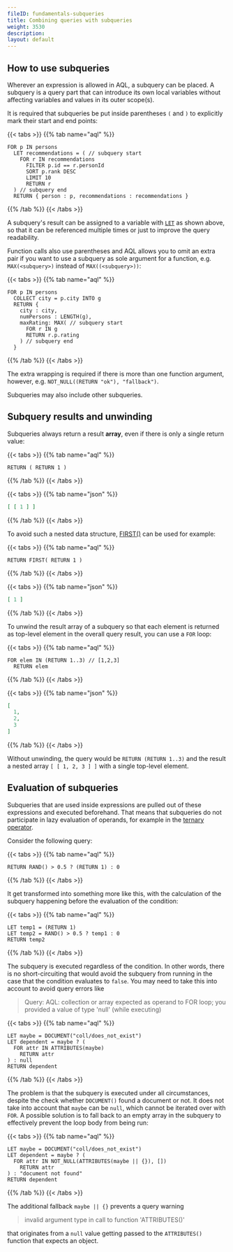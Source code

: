 ```yaml
---
fileID: fundamentals-subqueries
title: Combining queries with subqueries
weight: 3530
description: 
layout: default
---
```

## How to use subqueries

Wherever an expression is allowed in AQL, a subquery can be placed. A subquery
is a query part that can introduce its own local variables without affecting
variables and values in its outer scope(s).

It is required that subqueries be put inside parentheses `(` and `)` to
explicitly mark their start and end points:

{{< tabs >}}
{{% tab name="aql" %}}
```aql
FOR p IN persons
  LET recommendations = ( // subquery start
    FOR r IN recommendations
      FILTER p.id == r.personId
      SORT p.rank DESC
      LIMIT 10
      RETURN r
  ) // subquery end
  RETURN { person : p, recommendations : recommendations }
```
{{% /tab %}}
{{< /tabs >}}

A subquery's result can be assigned to a variable with
[`LET`](../high-level-operations/operations-let) as shown above, so that it can be referenced
multiple times or just to improve the query readability.

Function calls also use parentheses and AQL allows you to omit an extra pair if
you want to use a subquery as sole argument for a function, e.g.
`MAX(<subquery>)` instead of `MAX((<subquery>))`:

{{< tabs >}}
{{% tab name="aql" %}}
```aql
FOR p IN persons
  COLLECT city = p.city INTO g
  RETURN {
    city : city,
    numPersons : LENGTH(g),
    maxRating: MAX( // subquery start
      FOR r IN g
      RETURN r.p.rating
    ) // subquery end
  }
```
{{% /tab %}}
{{< /tabs >}}

The extra wrapping is required if there is more than one function argument,
however, e.g. `NOT_NULL((RETURN "ok"), "fallback")`.

Subqueries may also include other subqueries.

## Subquery results and unwinding

Subqueries always return a result **array**, even if there is only
a single return value:

{{< tabs >}}
{{% tab name="aql" %}}
```aql
RETURN ( RETURN 1 )
```
{{% /tab %}}
{{< /tabs >}}

{{< tabs >}}
{{% tab name="json" %}}
```json
[ [ 1 ] ]
```
{{% /tab %}}
{{< /tabs >}}

To avoid such a nested data structure, [FIRST()](../functions/functions-array#first)
can be used for example:

{{< tabs >}}
{{% tab name="aql" %}}
```aql
RETURN FIRST( RETURN 1 )
```
{{% /tab %}}
{{< /tabs >}}

{{< tabs >}}
{{% tab name="json" %}}
```json
[ 1 ]
```
{{% /tab %}}
{{< /tabs >}}

To unwind the result array of a subquery so that each element is returned as
top-level element in the overall query result, you can use a `FOR` loop:

{{< tabs >}}
{{% tab name="aql" %}}
```aql
FOR elem IN (RETURN 1..3) // [1,2,3]
  RETURN elem
```
{{% /tab %}}
{{< /tabs >}}

{{< tabs >}}
{{% tab name="json" %}}
```json
[
  1,
  2,
  3
]
```
{{% /tab %}}
{{< /tabs >}}

Without unwinding, the query would be `RETURN (RETURN 1..3)` and the result
a nested array `[ [ 1, 2, 3 ] ]` with a single top-level element.

## Evaluation of subqueries

Subqueries that are used inside expressions are pulled out of these
expressions and executed beforehand. That means that subqueries do not
participate in lazy evaluation of operands, for example in the
[ternary operator](../operators#ternary-operator).

Consider the following query:

{{< tabs >}}
{{% tab name="aql" %}}
```aql
RETURN RAND() > 0.5 ? (RETURN 1) : 0
```
{{% /tab %}}
{{< /tabs >}}

It get transformed into something more like this, with the calculation of the
subquery happening before the evaluation of the condition:

{{< tabs >}}
{{% tab name="aql" %}}
```aql
LET temp1 = (RETURN 1)
LET temp2 = RAND() > 0.5 ? temp1 : 0
RETURN temp2
```
{{% /tab %}}
{{< /tabs >}}

The subquery is executed regardless of the condition. In other words, there is
no short-circuiting that would avoid the subquery from running in the case that
the condition evaluates to `false`. You may need to take this into account to
avoid query errors like

> Query: AQL: collection or array expected as operand to FOR loop; you provided
> a value of type 'null' (while executing)

{{< tabs >}}
{{% tab name="aql" %}}
```aql
LET maybe = DOCUMENT("coll/does_not_exist")
LET dependent = maybe ? (
  FOR attr IN ATTRIBUTES(maybe)
    RETURN attr
) : null
RETURN dependent
```
{{% /tab %}}
{{< /tabs >}}

The problem is that the subquery is executed under all circumstances, despite
the check whether `DOCUMENT()` found a document or not. It does not take into
account that `maybe` can be `null`, which cannot be iterated over with `FOR`.
A possible solution is to fall back to an empty array in the subquery to
effectively prevent the loop body from being run:

{{< tabs >}}
{{% tab name="aql" %}}
```aql
LET maybe = DOCUMENT("coll/does_not_exist")
LET dependent = maybe ? (
  FOR attr IN NOT_NULL(ATTRIBUTES(maybe || {}), [])
    RETURN attr
) : "document not found"
RETURN dependent
```
{{% /tab %}}
{{< /tabs >}}

The additional fallback `maybe || {}` prevents a query warning

> invalid argument type in call to function 'ATTRIBUTES()'

that originates from a `null` value getting passed to the `ATTRIBUTES()`
function that expects an object.

